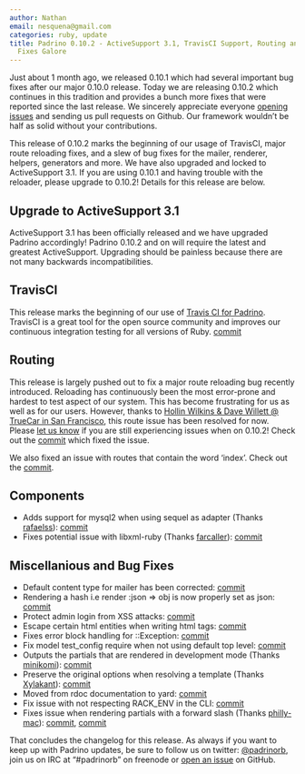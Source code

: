 ```yaml
---
author: Nathan
email: nesquena@gmail.com
categories: ruby, update
title: Padrino 0.10.2 - ActiveSupport 3.1, TravisCI Support, Routing and Misc Bug
  Fixes Galore
---
```


Just about 1 month ago, we released 0.10.1 which had several important bug fixes after our major 0.10.0 release. Today we are releasing 0.10.2 which continues in this tradition and provides a bunch more fixes that were reported since the last release. We sincerely appreciate everyone [opening issues](https://github.com/padrino/padrino-framework/issues) and sending us pull requests on Github. Our framework wouldn’t be half as solid without your contributions.

This release of 0.10.2 marks the beginning of our usage of TravisCI, major route reloading fixes, and a slew of bug fixes for the mailer, renderer, helpers, generators and more. We have also upgraded and locked to ActiveSupport 3.1. If you are using 0.10.1 and having trouble with the reloader, please upgrade to 0.10.2! Details for this release are below.

<break>

## Upgrade to ActiveSupport 3.1

ActiveSupport 3.1 has been officially released and we have upgraded Padrino accordingly! Padrino 0.10.2 and on will require the latest and greatest ActiveSupport. Upgrading should be painless because there are not many backwards incompatibilities.

## TravisCI

This release marks the beginning of our use of [Travis CI for Padrino](http://travis-ci.org/#!/padrino/padrino-framework). TravisCI is a great tool for the open source community and improves our continuous integration testing for all versions of Ruby. [commit](https://github.com/padrino/padrino-framework/commit/5e7f244de66bf412e5183b50827019d894eb6e4d)

## Routing

This release is largely pushed out to fix a major route reloading bug recently introduced. Reloading has continuously been the most error-prone and hardest to test aspect of our system. This has become frustrating for us as well as for our users. However, thanks to [Hollin Wilkins & Dave Willett @ TrueCar in San Francisco](https://github.com/chromaticbum), this route issue has been resolved for now. Please [let us know](https://github.com/padrino/padrino-framework/issues) if you are still experiencing issues when on 0.10.2! Check out the [commit](https://github.com/padrino/padrino-framework/commit/0a09adce5bd84a1d201576fa8046f1d4210d27d6) which fixed the issue.

We also fixed an issue with routes that contain the word ‘index’. Check out the [commit](https://github.com/padrino/padrino-framework/commit/506ad5414279d737908d7d97f6c244a31b3a1828).

## Components

-   Adds support for mysql2 when using sequel as adapter (Thanks [rafaelss](https://github.com/rafaelss)): [commit](https://github.com/padrino/padrino-framework/commit/a447f0d6129a90fa9baa3c8c1dc1e0ecd76bf692)
-   Fixes potential issue with libxml-ruby (Thanks [farcaller](https://github.com/farcaller)): [commit](https://github.com/padrino/padrino-framework/commit/a492a5bb648827e924c750dc8435dc5b25dc43ea)

## Miscellanious and Bug Fixes

-   Default content type for mailer has been corrected: [commit](https://github.com/padrino/padrino-framework/commit/8496dca3ce1c1666c72af511287769227c261afb)
-   Rendering a hash i.e render :json =\> obj is now properly set as json: [commit](https://github.com/padrino/padrino-framework/commit/807658be63d9b391d72d8482586e1402a2107d1a)
-   Protect admin login from XSS attacks: [commit](https://github.com/padrino/padrino-framework/commit/9f4c3158c23daa8140f917d9210aefda8467df7f)
-   Escape certain html entities when writing html tags: [commit](https://github.com/padrino/padrino-framework/commit/7a3d0b38b3a4b5e71c553248d149bab38d8338ae)
-   Fixes error block handling for ::Exception: [commit](https://github.com/padrino/padrino-framework/commit/8daec1d3fcf69e6ce8ca95d09c12f06c037acd79)
-   Fix model test\_config require when not using default top level: [commit](https://github.com/padrino/padrino-framework/commit/b44b5ac49db9a7b3fa2d3abc76ce40ab3345781e)
-   Outputs the partials that are rendered in development mode (Thanks [minikomi](https://github.com/minikomi)): [commit](https://github.com/padrino/padrino-framework/commit/d4c3b41ca1c8fe80d68254b36796d088a2ad88ad)
-   Preserve the original options when resolving a template (Thanks [Xylakant](https://github.com/Xylakant)): [commit](https://github.com/padrino/padrino-framework/commit/bf7c898a716a7c653d243bab42734d1700657dfd)
-   Moved from rdoc documentation to yard: [commit](https://github.com/padrino/padrino-framework/commit/7c5c60475c3909e0c0c1d7ba4057b215e2ff1a59)
-   Fix issue with not respecting RACK\_ENV in the CLI: [commit](https://github.com/padrino/padrino-framework/commit/5d631d47ecc7617f22dda21de3d607893a60d453)
-   Fixes issue when rendering partials with a forward slash (Thanks [philly-mac](https://github.com/philly-mac)): [commit](https://github.com/padrino/padrino-framework/commit/29c8c37bf583eb1108eeb4c431def0c820b821b4), [commit](https://github.com/padrino/padrino-framework/commit/5f1fcabdbde0457afb058d4a5109542a016c90c0)

That concludes the changelog for this release. As always if you want to keep up with Padrino updates, be sure to follow us on twitter: [@padrinorb](http://twitter.com/#!/padrinorb), join us on IRC at “\#padrinorb” on freenode or [open an issue](https://github.com/padrino/padrino-framework/issues) on GitHub.
